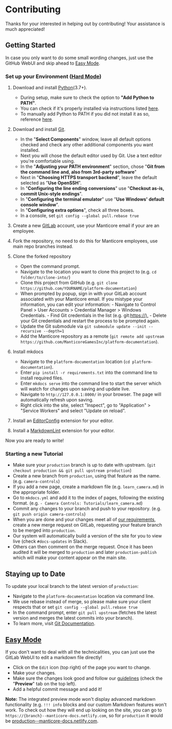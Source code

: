 # Contributing

Thanks for your interested in helping out by contributing! Your assistance is much appreciated!

## Getting Started

In case you only want to do some small wording changes, just use the GitHub WebUI and skip ahead to [Easy Mode](#easy-mode).

### Set up your Environment ([Hard Mode](#hard-mode))

1. Download and install [Python](https://www.python.org/)(3.7+).

    - During setup, make sure to check the option to **"Add Python to PATH"**.
    - You can check if it's properly installed via instructions listed [here](https://www.makeuseof.com/tag/install-pip-for-python/).
    - To manually add Python to PATH if you did not install it as so, reference [here](https://datatofish.com/add-python-to-windows-path/).

2. Download and install [Git](https://git-scm.com/).

    - In the "**Select Components**" window, leave all default options checked and check any other additional components you want installed.
    - Next you will chose the default editor used by Git. Use a text editor you're comfortable using.
    - In the "**Adjusting your PATH environment**" section, chose "**Git from the command line and, also from 3rd-party software**"
    - Next in "**Choosing HTTPS transport backend**", leave the default selected as "**Use OpenSSH**".
    - In "**Configuring the line ending conversions**" use "**Checkout as-is, commit Unix-style endings**".
    - In "**Configuring the terminal emulator**" use "**Use Windows' default console window**".
    - In "**Configuring extra options**", check all three boxes.
    - In a console, set `git config --global pull.rebase true`

3. Create a new [GitLab](https://gitlab.com/) account, use your Manticore email if your are an employee.

4. Fork the repository, no need to do this for Manticore employees, use main repo branches instead.

5. Clone the forked repository
    - Open the command prompt.
    - Navigate to the location you want to clone this project to (e.g. `cd folder/to/clone-into/`)
    - Clone this project from GitHub (e.g. `git clone https://github.com/YOURNAME/platform-documentation`)
    - When prompted by popup, sign in with your GitLab account associated with your Manticore email.
      If you mistype your information, you can edit your information: - Navigate to Control Panel > User Accounts > Credential Manager > Windows Credentials. - Find Git credentials in the list (e.g. git:<https://).> - Delete your Git credentials and restart the process to be prompted again.
    - Update the Git submodule via `git submodule update --init --recursive --depth=1`
    - Add the Manticore repository as a remote (`git remote add upstream https://github.com/ManticoreGamesInc/platform-documentation`).

6. Install mkdocs
    - Navigate to the `platform-documentation` location (`cd platform-documentation`).
    - Enter `pip install -r requirements.txt` into the command line to install required files.
    - Enter `mkdocs serve` into the command line to start the server which will watch for changes upon saving and update live.
    - Navigate to `http://127.0.0.1:8000/` in your browser. The page will automatically refresh upon saving.
    - Right click into the site, select "Inspect", go to "Application" > "Service Workers" and select "Update on reload".

7. Install an [EditorConfig](https://editorconfig.org/) extension for your editor.
8. Install a [MarkdownLint](https://github.com/DavidAnson/markdownlint) extension for your editor.

Now you are ready to write!

### Starting a new Tutorial

- Make sure your `production` branch is up to date with upstream. (`git checkout production && git pull upstream production`)
- Create a new branch from `production`, using that feature as the name. (e.g. `camera-controls`)
- If you add a new page, create a markdown file (e.g. `learn_camera.md`) in the appropriate folder.
- Go to `mkdocs.yml` and add it to the index of pages, following the existing format. (e.g. `- Camera Controls: Tutorials/learn_camera.md`)
- Commit any changes to your branch and push to your repository. (e.g. `git push origin camera-controls`)
- When you are done and your changes meet all of [our requirements](DOCUMENTATION.md), create a new merge request on GitLab, requesting your feature branch to be merged into `production`.
- Our system will automatically build a version of the site for you to view live (check `#docs-updates` in Slack).
- Others can then comment on the merge request. Once it has been audited it will be merged to `production` and later `production-publish` which will make your content appear on the main site.

## Staying up to Date

To update your local branch to the latest version of `production`:

- Navigate to the `platform-documentation` location via command line.
- We use rebase instead of merge, so please make sure your client respects that or set `git config --global pull.rebase true`
- In the command prompt, enter `git pull upstream` (fetches the latest version and merges the latest commits into your branch).
- To learn more, visit [Git Documentation](https://git-scm.com/docs/git-pull).

## [Easy Mode](#easy-mode)

If you don't want to deal with all the technicalities, you can just use the GitLab WebUI to edit a markdown file directly!

- Click on the `Edit` icon (top right) of the page you want to change.
- Make your changes.
- Make sure the changes look good and follow our [guidelines](DOCUMENTATION.md) (check the "**Preview**" tab on the top left).
- Add a helpful commit message and add it!

**Note:**
The integrated preview mode won't display advanced markdown functionality (e.g. `!!! info` blocks and our custom Markdown features won't work. To check out how they will end up looking on the site, you can go to `https://{branch}--manticore-docs.netlify.com`, so for `production` it would be [production--manticore-docs.netlify.com](https://production--manticore-docs.netlify.com). <!-- TODO: This will only work with an open merge request or Manticore employees -->
